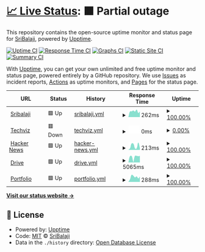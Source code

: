 # [📈 Live Status](https://iamthecloverly.github.io/monitor): <!--live status--> **🟧 Partial outage**

This repository contains the open-source uptime monitor and status page for [SriBalaji](https://sribalaji.eu.org), powered by [Upptime](https://github.com/upptime/upptime).

[![Uptime CI](https://github.com/iamthecloverly/monitor/workflows/Uptime%20CI/badge.svg)](https://github.com/iamthecloverly/monitor/actions?query=workflow%3A%22Uptime+CI%22)
[![Response Time CI](https://github.com/iamthecloverly/monitor/workflows/Response%20Time%20CI/badge.svg)](https://github.com/iamthecloverly/monitor/actions?query=workflow%3A%22Response+Time+CI%22)
[![Graphs CI](https://github.com/iamthecloverly/monitor/workflows/Graphs%20CI/badge.svg)](https://github.com/iamthecloverly/monitor/actions?query=workflow%3A%22Graphs+CI%22)
[![Static Site CI](https://github.com/iamthecloverly/monitor/workflows/Static%20Site%20CI/badge.svg)](https://github.com/iamthecloverly/monitor/actions?query=workflow%3A%22Static+Site+CI%22)
[![Summary CI](https://github.com/iamthecloverly/monitor/workflows/Summary%20CI/badge.svg)](https://github.com/iamthecloverly/monitor/actions?query=workflow%3A%22Summary+CI%22)

With [Upptime](https://upptime.js.org), you can get your own unlimited and free uptime monitor and status page, powered entirely by a GitHub repository. We use [Issues](https://github.com/iamthecloverly/monitor/issues) as incident reports, [Actions](https://github.com/iamthecloverly/monitor/actions) as uptime monitors, and [Pages](https://iamthecloverly.github.io/monitor) for the status page.

<!--start: status pages-->
<!-- This summary is generated by Upptime (https://github.com/upptime/upptime) -->
<!-- Do not edit this manually, your changes will be overwritten -->
<!-- prettier-ignore -->
| URL | Status | History | Response Time | Uptime |
| --- | ------ | ------- | ------------- | ------ |
| <img alt="" src="https://icons.duckduckgo.com/ip3/www.sribalaji.eu.org.ico" height="13"> [Sribalaji](https://www.sribalaji.eu.org) | 🟩 Up | [sribalaji.yml](https://github.com/iamthecloverly/monitor/commits/HEAD/history/sribalaji.yml) | <details><summary><img alt="Response time graph" src="./graphs/sribalaji/response-time-week.png" height="20"> 262ms</summary><br><a href="https://status.sribalaji.eu.org/history/sribalaji"><img alt="Response time 353" src="https://img.shields.io/endpoint?url=https%3A%2F%2Fraw.githubusercontent.com%2Fiamthecloverly%2Fmonitor%2FHEAD%2Fapi%2Fsribalaji%2Fresponse-time.json"></a><br><a href="https://status.sribalaji.eu.org/history/sribalaji"><img alt="24-hour response time 248" src="https://img.shields.io/endpoint?url=https%3A%2F%2Fraw.githubusercontent.com%2Fiamthecloverly%2Fmonitor%2FHEAD%2Fapi%2Fsribalaji%2Fresponse-time-day.json"></a><br><a href="https://status.sribalaji.eu.org/history/sribalaji"><img alt="7-day response time 262" src="https://img.shields.io/endpoint?url=https%3A%2F%2Fraw.githubusercontent.com%2Fiamthecloverly%2Fmonitor%2FHEAD%2Fapi%2Fsribalaji%2Fresponse-time-week.json"></a><br><a href="https://status.sribalaji.eu.org/history/sribalaji"><img alt="30-day response time 258" src="https://img.shields.io/endpoint?url=https%3A%2F%2Fraw.githubusercontent.com%2Fiamthecloverly%2Fmonitor%2FHEAD%2Fapi%2Fsribalaji%2Fresponse-time-month.json"></a><br><a href="https://status.sribalaji.eu.org/history/sribalaji"><img alt="1-year response time 322" src="https://img.shields.io/endpoint?url=https%3A%2F%2Fraw.githubusercontent.com%2Fiamthecloverly%2Fmonitor%2FHEAD%2Fapi%2Fsribalaji%2Fresponse-time-year.json"></a></details> | <details><summary><a href="https://status.sribalaji.eu.org/history/sribalaji">100.00%</a></summary><a href="https://status.sribalaji.eu.org/history/sribalaji"><img alt="All-time uptime 99.41%" src="https://img.shields.io/endpoint?url=https%3A%2F%2Fraw.githubusercontent.com%2Fiamthecloverly%2Fmonitor%2FHEAD%2Fapi%2Fsribalaji%2Fuptime.json"></a><br><a href="https://status.sribalaji.eu.org/history/sribalaji"><img alt="24-hour uptime 100.00%" src="https://img.shields.io/endpoint?url=https%3A%2F%2Fraw.githubusercontent.com%2Fiamthecloverly%2Fmonitor%2FHEAD%2Fapi%2Fsribalaji%2Fuptime-day.json"></a><br><a href="https://status.sribalaji.eu.org/history/sribalaji"><img alt="7-day uptime 100.00%" src="https://img.shields.io/endpoint?url=https%3A%2F%2Fraw.githubusercontent.com%2Fiamthecloverly%2Fmonitor%2FHEAD%2Fapi%2Fsribalaji%2Fuptime-week.json"></a><br><a href="https://status.sribalaji.eu.org/history/sribalaji"><img alt="30-day uptime 100.00%" src="https://img.shields.io/endpoint?url=https%3A%2F%2Fraw.githubusercontent.com%2Fiamthecloverly%2Fmonitor%2FHEAD%2Fapi%2Fsribalaji%2Fuptime-month.json"></a><br><a href="https://status.sribalaji.eu.org/history/sribalaji"><img alt="1-year uptime 99.99%" src="https://img.shields.io/endpoint?url=https%3A%2F%2Fraw.githubusercontent.com%2Fiamthecloverly%2Fmonitor%2FHEAD%2Fapi%2Fsribalaji%2Fuptime-year.json"></a></details>
| <img alt="" src="https://icons.duckduckgo.com/ip3/vsb.techviz.tech.ico" height="13"> [Techviz](https://vsb.techviz.tech) | 🟥 Down | [techviz.yml](https://github.com/iamthecloverly/monitor/commits/HEAD/history/techviz.yml) | <details><summary><img alt="Response time graph" src="./graphs/techviz/response-time-week.png" height="20"> 0ms</summary><br><a href="https://status.sribalaji.eu.org/history/techviz"><img alt="Response time 109" src="https://img.shields.io/endpoint?url=https%3A%2F%2Fraw.githubusercontent.com%2Fiamthecloverly%2Fmonitor%2FHEAD%2Fapi%2Ftechviz%2Fresponse-time.json"></a><br><a href="https://status.sribalaji.eu.org/history/techviz"><img alt="24-hour response time 0" src="https://img.shields.io/endpoint?url=https%3A%2F%2Fraw.githubusercontent.com%2Fiamthecloverly%2Fmonitor%2FHEAD%2Fapi%2Ftechviz%2Fresponse-time-day.json"></a><br><a href="https://status.sribalaji.eu.org/history/techviz"><img alt="7-day response time 0" src="https://img.shields.io/endpoint?url=https%3A%2F%2Fraw.githubusercontent.com%2Fiamthecloverly%2Fmonitor%2FHEAD%2Fapi%2Ftechviz%2Fresponse-time-week.json"></a><br><a href="https://status.sribalaji.eu.org/history/techviz"><img alt="30-day response time 0" src="https://img.shields.io/endpoint?url=https%3A%2F%2Fraw.githubusercontent.com%2Fiamthecloverly%2Fmonitor%2FHEAD%2Fapi%2Ftechviz%2Fresponse-time-month.json"></a><br><a href="https://status.sribalaji.eu.org/history/techviz"><img alt="1-year response time 102" src="https://img.shields.io/endpoint?url=https%3A%2F%2Fraw.githubusercontent.com%2Fiamthecloverly%2Fmonitor%2FHEAD%2Fapi%2Ftechviz%2Fresponse-time-year.json"></a></details> | <details><summary><a href="https://status.sribalaji.eu.org/history/techviz">0.00%</a></summary><a href="https://status.sribalaji.eu.org/history/techviz"><img alt="All-time uptime 75.26%" src="https://img.shields.io/endpoint?url=https%3A%2F%2Fraw.githubusercontent.com%2Fiamthecloverly%2Fmonitor%2FHEAD%2Fapi%2Ftechviz%2Fuptime.json"></a><br><a href="https://status.sribalaji.eu.org/history/techviz"><img alt="24-hour uptime 0.00%" src="https://img.shields.io/endpoint?url=https%3A%2F%2Fraw.githubusercontent.com%2Fiamthecloverly%2Fmonitor%2FHEAD%2Fapi%2Ftechviz%2Fuptime-day.json"></a><br><a href="https://status.sribalaji.eu.org/history/techviz"><img alt="7-day uptime 0.00%" src="https://img.shields.io/endpoint?url=https%3A%2F%2Fraw.githubusercontent.com%2Fiamthecloverly%2Fmonitor%2FHEAD%2Fapi%2Ftechviz%2Fuptime-week.json"></a><br><a href="https://status.sribalaji.eu.org/history/techviz"><img alt="30-day uptime 0.00%" src="https://img.shields.io/endpoint?url=https%3A%2F%2Fraw.githubusercontent.com%2Fiamthecloverly%2Fmonitor%2FHEAD%2Fapi%2Ftechviz%2Fuptime-month.json"></a><br><a href="https://status.sribalaji.eu.org/history/techviz"><img alt="1-year uptime 68.22%" src="https://img.shields.io/endpoint?url=https%3A%2F%2Fraw.githubusercontent.com%2Fiamthecloverly%2Fmonitor%2FHEAD%2Fapi%2Ftechviz%2Fuptime-year.json"></a></details>
| <img alt="" src="https://icons.duckduckgo.com/ip3/news.ycombinator.com.ico" height="13"> [Hacker News](https://news.ycombinator.com) | 🟩 Up | [hacker-news.yml](https://github.com/iamthecloverly/monitor/commits/HEAD/history/hacker-news.yml) | <details><summary><img alt="Response time graph" src="./graphs/hacker-news/response-time-week.png" height="20"> 213ms</summary><br><a href="https://status.sribalaji.eu.org/history/hacker-news"><img alt="Response time 352" src="https://img.shields.io/endpoint?url=https%3A%2F%2Fraw.githubusercontent.com%2Fiamthecloverly%2Fmonitor%2FHEAD%2Fapi%2Fhacker-news%2Fresponse-time.json"></a><br><a href="https://status.sribalaji.eu.org/history/hacker-news"><img alt="24-hour response time 98" src="https://img.shields.io/endpoint?url=https%3A%2F%2Fraw.githubusercontent.com%2Fiamthecloverly%2Fmonitor%2FHEAD%2Fapi%2Fhacker-news%2Fresponse-time-day.json"></a><br><a href="https://status.sribalaji.eu.org/history/hacker-news"><img alt="7-day response time 213" src="https://img.shields.io/endpoint?url=https%3A%2F%2Fraw.githubusercontent.com%2Fiamthecloverly%2Fmonitor%2FHEAD%2Fapi%2Fhacker-news%2Fresponse-time-week.json"></a><br><a href="https://status.sribalaji.eu.org/history/hacker-news"><img alt="30-day response time 262" src="https://img.shields.io/endpoint?url=https%3A%2F%2Fraw.githubusercontent.com%2Fiamthecloverly%2Fmonitor%2FHEAD%2Fapi%2Fhacker-news%2Fresponse-time-month.json"></a><br><a href="https://status.sribalaji.eu.org/history/hacker-news"><img alt="1-year response time 366" src="https://img.shields.io/endpoint?url=https%3A%2F%2Fraw.githubusercontent.com%2Fiamthecloverly%2Fmonitor%2FHEAD%2Fapi%2Fhacker-news%2Fresponse-time-year.json"></a></details> | <details><summary><a href="https://status.sribalaji.eu.org/history/hacker-news">100.00%</a></summary><a href="https://status.sribalaji.eu.org/history/hacker-news"><img alt="All-time uptime 99.96%" src="https://img.shields.io/endpoint?url=https%3A%2F%2Fraw.githubusercontent.com%2Fiamthecloverly%2Fmonitor%2FHEAD%2Fapi%2Fhacker-news%2Fuptime.json"></a><br><a href="https://status.sribalaji.eu.org/history/hacker-news"><img alt="24-hour uptime 100.00%" src="https://img.shields.io/endpoint?url=https%3A%2F%2Fraw.githubusercontent.com%2Fiamthecloverly%2Fmonitor%2FHEAD%2Fapi%2Fhacker-news%2Fuptime-day.json"></a><br><a href="https://status.sribalaji.eu.org/history/hacker-news"><img alt="7-day uptime 100.00%" src="https://img.shields.io/endpoint?url=https%3A%2F%2Fraw.githubusercontent.com%2Fiamthecloverly%2Fmonitor%2FHEAD%2Fapi%2Fhacker-news%2Fuptime-week.json"></a><br><a href="https://status.sribalaji.eu.org/history/hacker-news"><img alt="30-day uptime 100.00%" src="https://img.shields.io/endpoint?url=https%3A%2F%2Fraw.githubusercontent.com%2Fiamthecloverly%2Fmonitor%2FHEAD%2Fapi%2Fhacker-news%2Fuptime-month.json"></a><br><a href="https://status.sribalaji.eu.org/history/hacker-news"><img alt="1-year uptime 99.89%" src="https://img.shields.io/endpoint?url=https%3A%2F%2Fraw.githubusercontent.com%2Fiamthecloverly%2Fmonitor%2FHEAD%2Fapi%2Fhacker-news%2Fuptime-year.json"></a></details>
| <img alt="" src="https://icons.duckduckgo.com/ip3/cloud.sribalaji.eu.org.ico" height="13"> [Drive](https://cloud.sribalaji.eu.org) | 🟩 Up | [drive.yml](https://github.com/iamthecloverly/monitor/commits/HEAD/history/drive.yml) | <details><summary><img alt="Response time graph" src="./graphs/drive/response-time-week.png" height="20"> 5065ms</summary><br><a href="https://status.sribalaji.eu.org/history/drive"><img alt="Response time 5244" src="https://img.shields.io/endpoint?url=https%3A%2F%2Fraw.githubusercontent.com%2Fiamthecloverly%2Fmonitor%2FHEAD%2Fapi%2Fdrive%2Fresponse-time.json"></a><br><a href="https://status.sribalaji.eu.org/history/drive"><img alt="24-hour response time 5928" src="https://img.shields.io/endpoint?url=https%3A%2F%2Fraw.githubusercontent.com%2Fiamthecloverly%2Fmonitor%2FHEAD%2Fapi%2Fdrive%2Fresponse-time-day.json"></a><br><a href="https://status.sribalaji.eu.org/history/drive"><img alt="7-day response time 5065" src="https://img.shields.io/endpoint?url=https%3A%2F%2Fraw.githubusercontent.com%2Fiamthecloverly%2Fmonitor%2FHEAD%2Fapi%2Fdrive%2Fresponse-time-week.json"></a><br><a href="https://status.sribalaji.eu.org/history/drive"><img alt="30-day response time 5493" src="https://img.shields.io/endpoint?url=https%3A%2F%2Fraw.githubusercontent.com%2Fiamthecloverly%2Fmonitor%2FHEAD%2Fapi%2Fdrive%2Fresponse-time-month.json"></a><br><a href="https://status.sribalaji.eu.org/history/drive"><img alt="1-year response time 5386" src="https://img.shields.io/endpoint?url=https%3A%2F%2Fraw.githubusercontent.com%2Fiamthecloverly%2Fmonitor%2FHEAD%2Fapi%2Fdrive%2Fresponse-time-year.json"></a></details> | <details><summary><a href="https://status.sribalaji.eu.org/history/drive">100.00%</a></summary><a href="https://status.sribalaji.eu.org/history/drive"><img alt="All-time uptime 99.41%" src="https://img.shields.io/endpoint?url=https%3A%2F%2Fraw.githubusercontent.com%2Fiamthecloverly%2Fmonitor%2FHEAD%2Fapi%2Fdrive%2Fuptime.json"></a><br><a href="https://status.sribalaji.eu.org/history/drive"><img alt="24-hour uptime 100.00%" src="https://img.shields.io/endpoint?url=https%3A%2F%2Fraw.githubusercontent.com%2Fiamthecloverly%2Fmonitor%2FHEAD%2Fapi%2Fdrive%2Fuptime-day.json"></a><br><a href="https://status.sribalaji.eu.org/history/drive"><img alt="7-day uptime 100.00%" src="https://img.shields.io/endpoint?url=https%3A%2F%2Fraw.githubusercontent.com%2Fiamthecloverly%2Fmonitor%2FHEAD%2Fapi%2Fdrive%2Fuptime-week.json"></a><br><a href="https://status.sribalaji.eu.org/history/drive"><img alt="30-day uptime 100.00%" src="https://img.shields.io/endpoint?url=https%3A%2F%2Fraw.githubusercontent.com%2Fiamthecloverly%2Fmonitor%2FHEAD%2Fapi%2Fdrive%2Fuptime-month.json"></a><br><a href="https://status.sribalaji.eu.org/history/drive"><img alt="1-year uptime 99.98%" src="https://img.shields.io/endpoint?url=https%3A%2F%2Fraw.githubusercontent.com%2Fiamthecloverly%2Fmonitor%2FHEAD%2Fapi%2Fdrive%2Fuptime-year.json"></a></details>
| <img alt="" src="https://icons.duckduckgo.com/ip3/portfolio.sribalaji.eu.org.ico" height="13"> [Portfolio](https://portfolio.sribalaji.eu.org) | 🟩 Up | [portfolio.yml](https://github.com/iamthecloverly/monitor/commits/HEAD/history/portfolio.yml) | <details><summary><img alt="Response time graph" src="./graphs/portfolio/response-time-week.png" height="20"> 288ms</summary><br><a href="https://status.sribalaji.eu.org/history/portfolio"><img alt="Response time 228" src="https://img.shields.io/endpoint?url=https%3A%2F%2Fraw.githubusercontent.com%2Fiamthecloverly%2Fmonitor%2FHEAD%2Fapi%2Fportfolio%2Fresponse-time.json"></a><br><a href="https://status.sribalaji.eu.org/history/portfolio"><img alt="24-hour response time 308" src="https://img.shields.io/endpoint?url=https%3A%2F%2Fraw.githubusercontent.com%2Fiamthecloverly%2Fmonitor%2FHEAD%2Fapi%2Fportfolio%2Fresponse-time-day.json"></a><br><a href="https://status.sribalaji.eu.org/history/portfolio"><img alt="7-day response time 288" src="https://img.shields.io/endpoint?url=https%3A%2F%2Fraw.githubusercontent.com%2Fiamthecloverly%2Fmonitor%2FHEAD%2Fapi%2Fportfolio%2Fresponse-time-week.json"></a><br><a href="https://status.sribalaji.eu.org/history/portfolio"><img alt="30-day response time 249" src="https://img.shields.io/endpoint?url=https%3A%2F%2Fraw.githubusercontent.com%2Fiamthecloverly%2Fmonitor%2FHEAD%2Fapi%2Fportfolio%2Fresponse-time-month.json"></a><br><a href="https://status.sribalaji.eu.org/history/portfolio"><img alt="1-year response time 229" src="https://img.shields.io/endpoint?url=https%3A%2F%2Fraw.githubusercontent.com%2Fiamthecloverly%2Fmonitor%2FHEAD%2Fapi%2Fportfolio%2Fresponse-time-year.json"></a></details> | <details><summary><a href="https://status.sribalaji.eu.org/history/portfolio">100.00%</a></summary><a href="https://status.sribalaji.eu.org/history/portfolio"><img alt="All-time uptime 96.41%" src="https://img.shields.io/endpoint?url=https%3A%2F%2Fraw.githubusercontent.com%2Fiamthecloverly%2Fmonitor%2FHEAD%2Fapi%2Fportfolio%2Fuptime.json"></a><br><a href="https://status.sribalaji.eu.org/history/portfolio"><img alt="24-hour uptime 100.00%" src="https://img.shields.io/endpoint?url=https%3A%2F%2Fraw.githubusercontent.com%2Fiamthecloverly%2Fmonitor%2FHEAD%2Fapi%2Fportfolio%2Fuptime-day.json"></a><br><a href="https://status.sribalaji.eu.org/history/portfolio"><img alt="7-day uptime 100.00%" src="https://img.shields.io/endpoint?url=https%3A%2F%2Fraw.githubusercontent.com%2Fiamthecloverly%2Fmonitor%2FHEAD%2Fapi%2Fportfolio%2Fuptime-week.json"></a><br><a href="https://status.sribalaji.eu.org/history/portfolio"><img alt="30-day uptime 100.00%" src="https://img.shields.io/endpoint?url=https%3A%2F%2Fraw.githubusercontent.com%2Fiamthecloverly%2Fmonitor%2FHEAD%2Fapi%2Fportfolio%2Fuptime-month.json"></a><br><a href="https://status.sribalaji.eu.org/history/portfolio"><img alt="1-year uptime 100.00%" src="https://img.shields.io/endpoint?url=https%3A%2F%2Fraw.githubusercontent.com%2Fiamthecloverly%2Fmonitor%2FHEAD%2Fapi%2Fportfolio%2Fuptime-year.json"></a></details>

<!--end: status pages-->

[**Visit our status website →**](https://iamthecloverly.github.io/monitor)

## 📄 License

- Powered by: [Upptime](https://github.com/upptime/upptime)
- Code: [MIT](./LICENSE) © [SriBalaji](https://sribalaji.eu.org)
- Data in the `./history` directory: [Open Database License](https://opendatacommons.org/licenses/odbl/1-0/)

